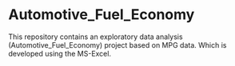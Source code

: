 # Automotive_Fuel_Economy
This repository contains an exploratory data analysis (Automotive_Fuel_Economy) project based on MPG data. Which is developed using the MS-Excel.
